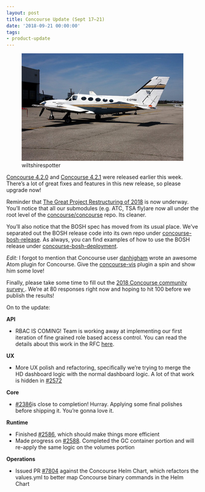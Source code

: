 ```yaml
---
layout: post
title: Concourse Update (Sept 17–21)
date: '2018-09-21 00:00:00'
tags:
- product-update
---
```


<figure class="kg-card kg-image-card kg-card-hascaption"><img src="assets/images/downloaded_images/Concourse-Update--Sept-17-21-/1-7EmboSXNrRcSwtYmV9WSLQ.jpeg" class="kg-image" alt loading="lazy"><figcaption>wiltshirespotter</figcaption></figure>

[Concourse 4.2.0](https://concourse-ci.org/download.html#v420) and [Concourse 4.2.1](https://concourse-ci.org/download.html#v421) were released earlier this week. There’s a lot of great fixes and features in this new release, so please upgrade now!

Reminder that [The Great Project Restructuring of 2018](https://github.com/concourse/concourse/issues/2534) is now underway. You’ll notice that all our submodules (e.g. ATC, TSA fly)are now all under the root level of the [concourse/concourse](https://github.com/concourse/concourse) repo. Its cleaner.

You’ll also notice that the BOSH spec has moved from its usual place. We’ve separated out the BOSH release code into its own repo under [concourse-bosh-release](https://github.com/concourse/concourse-bosh-release). As always, you can find examples of how to use the BOSH release under [concourse-bosh-deployment](https://github.com/concourse/concourse-bosh-deployment).

_Edit:_ I forgot to mention that Concourse user [danhigham](https://github.com/danhigham) wrote an awesome Atom plugin for Concourse. Give the [concourse-vis](https://github.com/danhigham) plugin a spin and show him some love!

Finally, please take some time to fill out the [2018 Concourse community survey&nbsp;](https://docs.google.com/forms/d/e/1FAIpQLScWHuP130rJAcqBJhQtyIUCqbMcY4Qj0beHtfOnWEQugWSuUw/viewform). We’re at 80 responses right now and hoping to hit 100 before we publish the results!

On to the update:

**API**

- RBAC IS COMING! Team is working away at implementing our first iteration of fine grained role based access control. You can read the details about this work in the RFC [here](https://github.com/pivotal-jwinters/rfcs/blob/proposal/rbac/03-rbac/proposal.md).

**UX**

- More UX polish and refactoring, specifically we’re trying to merge the HD dashboard logic with the normal dashboard logic. A lot of that work is hidden in [#2572](https://github.com/concourse/concourse/issues/2572)

**Core**

- [#2386](https://github.com/concourse/concourse/issues/2386)is close to completion! Hurray. Applying some final polishes before shipping it. You’re gonna love it.

**Runtime**

- Finished [#2586](https://github.com/concourse/concourse/issues/2586), which should make things more efficient
- Made progress on [#2588](https://github.com/concourse/concourse/issues/2588). Completed the GC container portion and will re-apply the same logic on the volumes portion

**Operations**

- Issued PR [#7804](https://github.com/helm/charts/pull/7804) against the Concourse Helm Chart, which refactors the values.yml to better map Concourse binary commands in the Helm Chart
